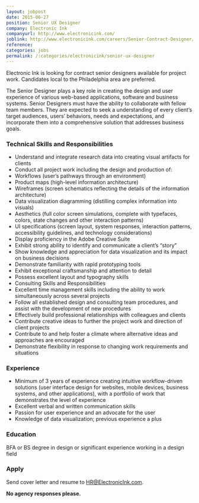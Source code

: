 ```yaml
---
layout: jobpost
date: 2015-06-27
position: Senior UX Designer
company: Electronic Ink
companyurl: http://www.electronicink.com/
joblink: http://www.electronicink.com/careers/Senior-Contract-Designer/
reference:
categories: jobs
permalink: /:categories/electronicink/senior-ux-designer
---
```


Electronic Ink is looking for contract senior designers available for project work. Candidates local to the Philadelphia area are preferred.<!--more-->

The Senior Designer plays a key role in creating the design and user experience of various web-based applications, software and business systems. Senior Designers must have the ability to collaborate with fellow team members. They are expected to seek a understanding of every client’s target audiences, users’ behaviors, needs and expectations, and incorporate them into a comprehensive solution that addresses business goals.

### Technical Skills and Responsibilities
* Understand and integrate research data into creating visual artifacts for clients
* Conduct all project work including the design and production of:
* Workflows (user’s pathways through an environment)
* Product maps (high-level information architecture)
* Wireframes (screen schematics reflecting the details of the information architecture)
* Data visualization diagramming (distilling complex information into visuals)
* Aesthetics (full color screen simulations, complete with typefaces, colors, state changes and other interaction patterns)
* UI specifications (screen layout, system responses, interaction patterns, accessibility guidelines, and technology considerations)
* Display proficiency in the Adobe Creative Suite
* Exhibit strong ability to identify and communicate a client’s “story”
* Show knowledge and appreciation for data visualization and its impact on business decisions
* Demonstrate familiarity with rapid prototyping tools
* Exhibit exceptional craftsmanship and attention to detail
* Possess excellent layout and typography skills
* Consulting Skills and Responsibilities
* Excellent time management skills including the ability to work simultaneously across several projects
* Follow all established design and consulting team procedures, and assist with the development of new procedures
* Effectively build professional relationships with colleagues and clients
* Contribute creative ideas to further the project work and direction of client projects
* Contribute to and help foster a climate where alternative ideas and approaches are encouraged
* Demonstrate flexibility in response to changing work requirements and situations

### Experience
* Minimum of 3 years of experience creating intuitive workflow-driven solutions (user interface design for websites, mobile devices, business systems, and other applications), with a portfolio of work that demonstrates the level of experience
* Excellent verbal and written communication skills
* Passion for user experience and an advocate for the user
* Knowledge of data visualization; previous experience a plus

### Education
BFA or BS degree in design or significant experience working in a design field

### Apply
Send cover letter and resume to <a href="mailto:HR@ElectronicInk.com">HR@ElectronicInk.com</a>.

**No agency responses please.**